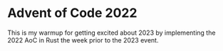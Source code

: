 # Advent of Code 2022

This is my warmup for getting excited about 2023 by implementing the 2022 AoC in Rust the week prior to the 2023 event.